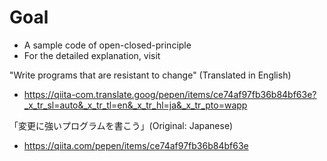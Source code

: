 # Goal
- A sample code of open-closed-principle
- For the detailed explanation, visit  


"Write programs that are resistant to change" (Translated in English)
- https://qiita-com.translate.goog/pepen/items/ce74af97fb36b84bf63e?_x_tr_sl=auto&_x_tr_tl=en&_x_tr_hl=ja&_x_tr_pto=wapp


「変更に強いプログラムを書こう」(Original: Japanese)
- https://qiita.com/pepen/items/ce74af97fb36b84bf63e
